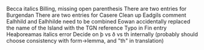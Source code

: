 Becca italics
Billing, missing open parenthesis
There are two entries for Burgendan
There are two entries for Casere
Clean up Eadgils comment
Ealhhild and Ealhhilde need to be combined
Eowan accidentally replaced the name of the Island with the TGN reference
Typo in Fin entry
Heaþoreamas italics error
Decide on þ vs ð vs th internally (probably should choose consistency with form->lemma, and "th" in translation)